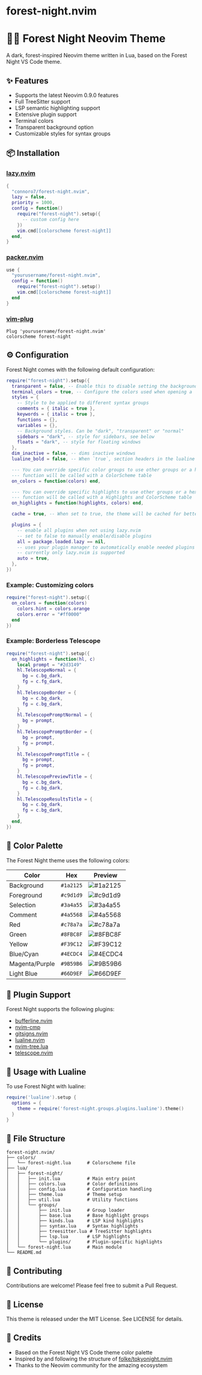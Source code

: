 # forest-night.nvim


# 🌲🌙 Forest Night Neovim Theme

A dark, forest-inspired Neovim theme written in Lua, based on the Forest Night VS Code theme.

## ✨ Features

- Supports the latest Neovim 0.9.0 features
- Full TreeSitter support
- LSP semantic highlighting support
- Extensive plugin support
- Terminal colors
- Transparent background option
- Customizable styles for syntax groups

## 📦 Installation

### [lazy.nvim](https://github.com/folke/lazy.nvim)

```lua
{
  "connoro7/forest-night.nvim",
  lazy = false,
  priority = 1000,
  config = function()
    require("forest-night").setup({
      -- custom config here
    })
    vim.cmd[[colorscheme forest-night]]
  end,
}
```

### [packer.nvim](https://github.com/wbthomason/packer.nvim)

```lua
use {
  "yourusername/forest-night.nvim",
  config = function()
    require("forest-night").setup()
    vim.cmd[[colorscheme forest-night]]
  end
}
```

### [vim-plug](https://github.com/junegunn/vim-plug)

```vim
Plug 'yourusername/forest-night.nvim'
colorscheme forest-night
```

## ⚙️ Configuration

Forest Night comes with the following default configuration:

```lua
require("forest-night").setup({
  transparent = false, -- Enable this to disable setting the background color
  terminal_colors = true, -- Configure the colors used when opening a `:terminal` in Neovim
  styles = {
    -- Style to be applied to different syntax groups
    comments = { italic = true },
    keywords = { italic = true },
    functions = {},
    variables = {},
    -- Background styles. Can be "dark", "transparent" or "normal"
    sidebars = "dark", -- style for sidebars, see below
    floats = "dark", -- style for floating windows
  },
  dim_inactive = false, -- dims inactive windows
  lualine_bold = false, -- When `true`, section headers in the lualine theme will be bold

  --- You can override specific color groups to use other groups or a hex color
  --- function will be called with a ColorScheme table
  on_colors = function(colors) end,

  --- You can override specific highlights to use other groups or a hex color
  --- function will be called with a Highlights and ColorScheme table
  on_highlights = function(highlights, colors) end,

  cache = true, -- When set to true, the theme will be cached for better performance

  plugins = {
    -- enable all plugins when not using lazy.nvim
    -- set to false to manually enable/disable plugins
    all = package.loaded.lazy == nil,
    -- uses your plugin manager to automatically enable needed plugins
    -- currently only lazy.nvim is supported
    auto = true,
  },
})
```

### Example: Customizing colors

```lua
require("forest-night").setup({
  on_colors = function(colors)
    colors.hint = colors.orange
    colors.error = "#ff0000"
  end
})
```

### Example: Borderless Telescope

```lua
require("forest-night").setup({
  on_highlights = function(hl, c)
    local prompt = "#2d3149"
    hl.TelescopeNormal = {
      bg = c.bg_dark,
      fg = c.fg_dark,
    }
    hl.TelescopeBorder = {
      bg = c.bg_dark,
      fg = c.bg_dark,
    }
    hl.TelescopePromptNormal = {
      bg = prompt,
    }
    hl.TelescopePromptBorder = {
      bg = prompt,
      fg = prompt,
    }
    hl.TelescopePromptTitle = {
      bg = prompt,
      fg = prompt,
    }
    hl.TelescopePreviewTitle = {
      bg = c.bg_dark,
      fg = c.bg_dark,
    }
    hl.TelescopeResultsTitle = {
      bg = c.bg_dark,
      fg = c.bg_dark,
    }
  end,
})
```

## 🎨 Color Palette

The Forest Night theme uses the following colors:

| Color          | Hex       | Preview |
|----------------|-----------|---------|
| Background     | `#1a2125` | ![#1a2125](https://via.placeholder.com/15/1a2125/1a2125.png) |
| Foreground     | `#c9d1d9` | ![#c9d1d9](https://via.placeholder.com/15/c9d1d9/c9d1d9.png) |
| Selection      | `#3a4a55` | ![#3a4a55](https://via.placeholder.com/15/3a4a55/3a4a55.png) |
| Comment        | `#4a5568` | ![#4a5568](https://via.placeholder.com/15/4a5568/4a5568.png) |
| Red            | `#c78a7a` | ![#c78a7a](https://via.placeholder.com/15/c78a7a/c78a7a.png) |
| Green          | `#8FBC8F` | ![#8FBC8F](https://via.placeholder.com/15/8FBC8F/8FBC8F.png) |
| Yellow         | `#F39C12` | ![#F39C12](https://via.placeholder.com/15/F39C12/F39C12.png) |
| Blue/Cyan      | `#4ECDC4` | ![#4ECDC4](https://via.placeholder.com/15/4ECDC4/4ECDC4.png) |
| Magenta/Purple | `#9B59B6` | ![#9B59B6](https://via.placeholder.com/15/9B59B6/9B59B6.png) |
| Light Blue     | `#66D9EF` | ![#66D9EF](https://via.placeholder.com/15/66D9EF/66D9EF.png) |

## 🔌 Plugin Support

Forest Night supports the following plugins:

- [bufferline.nvim](https://github.com/akinsho/bufferline.nvim)
- [nvim-cmp](https://github.com/hrsh7th/nvim-cmp)
- [gitsigns.nvim](https://github.com/lewis6991/gitsigns.nvim)
- [lualine.nvim](https://github.com/nvim-lualine/lualine.nvim)
- [nvim-tree.lua](https://github.com/kyazdani42/nvim-tree.lua)
- [telescope.nvim](https://github.com/nvim-telescope/telescope.nvim)

## 🚀 Usage with Lualine

To use Forest Night with lualine:

```lua
require('lualine').setup {
  options = {
    theme = require('forest-night.groups.plugins.lualine').theme()
  }
}
```

## 📄 File Structure

```
forest-night.nvim/
├── colors/
│   └── forest-night.lua      # Colorscheme file
├── lua/
│   ├── forest-night/
│   │   ├── init.lua          # Main entry point
│   │   ├── colors.lua        # Color definitions
│   │   ├── config.lua        # Configuration handling
│   │   ├── theme.lua         # Theme setup
│   │   ├── util.lua          # Utility functions
│   │   └── groups/
│   │       ├── init.lua      # Group loader
│   │       ├── base.lua      # Base highlight groups
│   │       ├── kinds.lua     # LSP kind highlights
│   │       ├── syntax.lua    # Syntax highlights
│   │       ├── treesitter.lua # TreeSitter highlights
│   │       ├── lsp.lua       # LSP highlights
│   │       └── plugins/      # Plugin-specific highlights
│   └── forest-night.lua      # Main module
└── README.md
```

## 🤝 Contributing

Contributions are welcome! Please feel free to submit a Pull Request.

## 📝 License

This theme is released under the MIT License. See LICENSE for details.

## 🙏 Credits

- Based on the Forest Night VS Code theme color palette
- Inspired by and following the structure of [folke/tokyonight.nvim](https://github.com/folke/tokyonight.nvim)
- Thanks to the Neovim community for the amazing ecosystem

